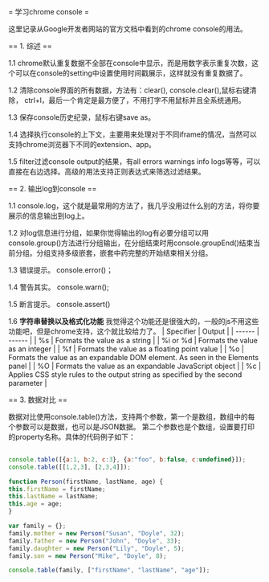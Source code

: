 = 学习chrome console =

   这里记录从Google开发者网站的官方文档中看到的chrome console的用法。

== 1. 综述 ==
  
  1.1 chrome默认重复数据不全部在console中显示，而是用数字表示重复次数，这个可以在console的setting中设置使用时间戳展示，这样就没有重复数据了。

  1.2 清除console界面的所有数据，方法有：clear(), console.clear(),鼠标右键清除， ctrl+l，最后一个肯定是最方便了，不用打字不用鼠标并且全系统通用。

  1.3 保存console历史纪录，鼠标右键save as。

  1.4 选择执行console的上下文，主要用来处理对于不同iframe的情况，当然可以支持chrome浏览器下不同的extension、app。

  1.5 filter过滤console output的结果，有all errors warnings info logs等等，可以直接在右边选择。高级的用法支持正则表达式来筛选过滤结果。

== 2. 输出log到console ==

  1.1 console.log，这个就是最常用的方法了，我几乎没用过什么别的方法，将你要展示的信息输出到log上。

  1.2 对log信息进行分组，如果你觉得输出的log有必要分组可以用console.group()方法进行分组输出，在分组结束时用console.groupEnd()结束当前分组。分组支持多级嵌套，嵌套中药完整的开始结束相关分组。

  1.3 错误提示。 console.error()；

  1.4 警告其实。 console.warn();

  1.5 断言提示。 console.assert()
  
  1.6 **字符串替换以及格式化功能** 
   我觉得这个功能还是很强大的，一般的js不用这些功能吧，但是chrome支持，这个就比较给力了。
   | Specifier | Output |
   | ------ | ------ |
   | %s | Formats the value as a string |
   | %i or %d | Formats the value as an integer |
   | %f | Formats the value as a floating point value |
   | %o | Formats the value as an expandable DOM element. As seen in the Elements panel |
   | %O | Formats the value as an expandable JavaScript object |
   | %c | Applies CSS style rules to the output string as specified by the second parameter |

== 3. 数据对比 ==
  
  数据对比使用console.table()方法，支持两个参数，第一个是数组，数组中的每个参数可以是数据，也可以是JSON数据。
  第二个参数也是个数组，设置要打印的property名称。具体的代码例子如下：

  ```javascript
    
console.table([{a:1, b:2, c:3}, {a:"foo", b:false, c:undefined}]);
console.table([[1,2,3], [2,3,4]]);

function Person(firstName, lastName, age) {
  this.firstName = firstName;
  this.lastName = lastName;
  this.age = age;
}

var family = {};
family.mother = new Person("Susan", "Doyle", 32);
family.father = new Person("John", "Doyle", 33);
family.daughter = new Person("Lily", "Doyle", 5);
family.son = new Person("Mike", "Doyle", 8);

console.table(family, ["firstName", "lastName", "age"]);

  ```
